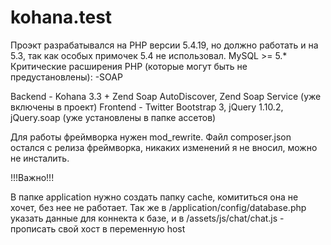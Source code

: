 kohana.test
===========

Проэкт разрабатывался на PHP версии 5.4.19, но должно работать и на 5.3, так как особых примочек 5.4 не использовал.
MySQL >= 5.*
Критические расширения PHP (которые могут быть не предустановлены):
-SOAP

Backend - Kohana 3.3 + Zend Soap AutoDiscover, Zend Soap Service (уже включены в проект)
Frontend -  Twitter Bootstrap 3, jQuery 1.10.2, jQuery.soap (уже установлены в папке ассетов)

Для работы фреймворка нужен mod_rewrite.
Файл composer.json остался с релиза фреймворка, никаких изменений я не вносил, можно не инсталить.


!!!Важно!!!

В папке application нужно создать папку cache, комититься она не хочет, без нее не работает.
Так же в /application/config/database.php указать данные для коннекта к базе, и в /assets/js/chat/chat.js - прописать свой хост в переменную host
